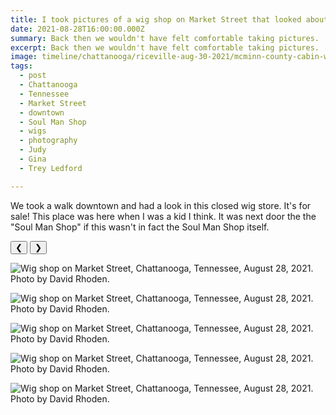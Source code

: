 ```yaml
---
title: I took pictures of a wig shop on Market Street that looked about the same when I was in high school.
date: 2021-08-28T16:00:00.000Z
summary: Back then we wouldn't have felt comfortable taking pictures.
excerpt: Back then we wouldn't have felt comfortable taking pictures.
image: timeline/chattanooga/riceville-aug-30-2021/mcminn-county-cabin-with-tom-and-noy-sep-1-2021.jpg
tags:
  - post 
  - Chattanooga
  - Tennessee
  - Market Street
  - downtown
  - Soul Man Shop
  - wigs
  - photography
  - Judy
  - Gina
  - Trey Ledford

---
```


We took a walk downtown and had a look in this closed wig store. It's for sale! This place was here when I was a kid I think. It was next door the the "Soul Man Shop" if this wasn't in fact the Soul Man Shop itself.

<div id="viewport">
    <button id="buttonPrevious">&#10094;</button>
    <button id="buttonNext">&#10095;</button>

![Wig shop on Market Street, Chattanooga, Tennessee, August 28, 2021. Photo by David Rhoden.](/static/img/timeline/chattanooga/wig-shop-aug-28-2021/wig-shop-aug-28-2021-1.jpg)

![Wig shop on Market Street, Chattanooga, Tennessee, August 28, 2021. Photo by David Rhoden.](/static/img/timeline/chattanooga/wig-shop-aug-28-2021/wig-shop-aug-28-2021-2.jpg)

![Wig shop on Market Street, Chattanooga, Tennessee, August 28, 2021. Photo by David Rhoden.](/static/img/timeline/chattanooga/wig-shop-aug-28-2021/wig-shop-aug-28-2021-3.jpg)

![Wig shop on Market Street, Chattanooga, Tennessee, August 28, 2021. Photo by David Rhoden.](/static/img/timeline/chattanooga/wig-shop-aug-28-2021/wig-shop-aug-28-2021-4.jpg)

![Wig shop on Market Street, Chattanooga, Tennessee, August 28, 2021. Photo by David Rhoden.](/static/img/timeline/chattanooga/wig-shop-aug-28-2021/wig-shop-aug-28-2021-5.jpg)

</div>
<div id="caption"></div>

